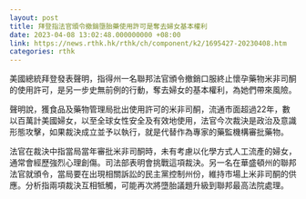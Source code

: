 ```yaml
---
layout: post
title: 拜登指法官頒令撤銷墮胎藥使用許可是奪去婦女基本權利
date: 2023-04-08 13:02:48.000000000 +08:00
link: https://news.rthk.hk/rthk/ch/component/k2/1695427-20230408.htm
categories: rthk
---
```


美國總統拜登發表聲明，指得州一名聯邦法官頒令撤銷口服終止懷孕藥物米非司酮的使用許可，是另一步史無前例的行動，奪去婦女的基本權利，為她們帶來風險。

聲明說，獲食品及藥物管理局批出使用許可的米非司酮，流通市面超過22年，數以百萬計美國婦女，以至全球女性安全及有效地使用，法官今次裁決是政治及意識形態攻擊，如果裁決成立並予以執行，就是代替作為專家的藥監機構審批藥物。

法官在裁決中指當局當年審批米非司酮時，未有考慮以化學方式人工流產的婦女，通常會經歷強烈心理創傷。司法部表明會挑戰這項裁決。另一名在華盛頓州的聯邦法官就頒令，當局要在出現相關訴訟的民主黨控制州份，維持市場上米非司酮的供應。分析指兩項裁決互相牴觸，可能再次將墮胎議題升級到聯邦最高法院處理。
